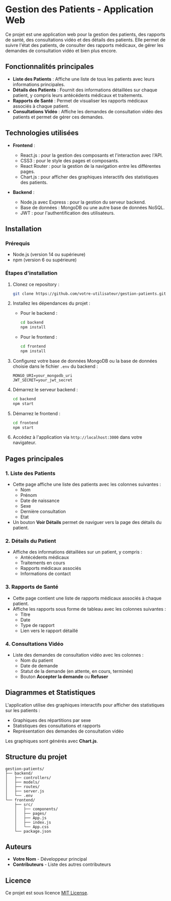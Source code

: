 
# Gestion des Patients - Application Web

Ce projet est une application web pour la gestion des patients, des rapports de santé, des consultations vidéo et des détails des patients. Elle permet de suivre l'état des patients, de consulter des rapports médicaux, de gérer les demandes de consultation vidéo et bien plus encore.

## Fonctionnalités principales
- **Liste des Patients** : Affiche une liste de tous les patients avec leurs informations principales.
- **Détails des Patients** : Fournit des informations détaillées sur chaque patient, y compris leurs antécédents médicaux et traitements.
- **Rapports de Santé** : Permet de visualiser les rapports médicaux associés à chaque patient.
- **Consultations Vidéo** : Affiche les demandes de consultation vidéo des patients et permet de gérer ces demandes.

## Technologies utilisées

- **Frontend** :
  - React.js : pour la gestion des composants et l'interaction avec l'API.
  - CSS3 : pour le style des pages et composants.
  - React Router : pour la gestion de la navigation entre les différentes pages.
  - Chart.js : pour afficher des graphiques interactifs des statistiques des patients.

- **Backend** :
  - Node.js avec Express : pour la gestion du serveur backend.
  - Base de données : MongoDB ou une autre base de données NoSQL.
  - JWT : pour l'authentification des utilisateurs.

## Installation

### Prérequis

- Node.js (version 14 ou supérieure)
- npm (version 6 ou supérieure)

### Étapes d'installation

1. Clonez ce repository :
    ```bash
    git clone https://github.com/votre-utilisateur/gestion-patients.git
    ```

2. Installez les dépendances du projet :
    - Pour le backend :
      ```bash
      cd backend
      npm install
      ```
    - Pour le frontend :
      ```bash
      cd frontend
      npm install
      ```

3. Configurez votre base de données MongoDB ou la base de données choisie dans le fichier `.env` du backend :
    ```env
    MONGO_URI=your_mongodb_uri
    JWT_SECRET=your_jwt_secret
    ```

4. Démarrez le serveur backend :
    ```bash
    cd backend
    npm start
    ```

5. Démarrez le frontend :
    ```bash
    cd frontend
    npm start
    ```

6. Accédez à l'application via `http://localhost:3000` dans votre navigateur.

## Pages principales

### 1. **Liste des Patients**
- Cette page affiche une liste des patients avec les colonnes suivantes :
  - Nom
  - Prénom
  - Date de naissance
  - Sexe
  - Dernière consultation
  - Etat
- Un bouton **Voir Détails** permet de naviguer vers la page des détails du patient.

### 2. **Détails du Patient**
- Affiche des informations détaillées sur un patient, y compris :
  - Antécédents médicaux
  - Traitements en cours
  - Rapports médicaux associés
  - Informations de contact

### 3. **Rapports de Santé**
- Cette page contient une liste de rapports médicaux associés à chaque patient.
- Affiche les rapports sous forme de tableau avec les colonnes suivantes :
  - Titre
  - Date
  - Type de rapport
  - Lien vers le rapport détaillé

### 4. **Consultations Vidéo**
- Liste des demandes de consultation vidéo avec les colonnes :
  - Nom du patient
  - Date de demande
  - Statut de la demande (en attente, en cours, terminée)
  - Bouton **Accepter la demande** ou **Refuser**

## Diagrammes et Statistiques

L'application utilise des graphiques interactifs pour afficher des statistiques sur les patients :
- Graphiques des répartitions par sexe
- Statistiques des consultations et rapports
- Représentation des demandes de consultation vidéo

Les graphiques sont générés avec **Chart.js**.

## Structure du projet

```
gestion-patients/
├── backend/
│   ├── controllers/
│   ├── models/
│   ├── routes/
│   ├── server.js
│   └── .env
└── frontend/
    ├── src/
    │   ├── components/
    │   ├── pages/
    │   ├── App.js
    │   ├── index.js
    │   └── App.css
    └── package.json
```

## Auteurs

- **Votre Nom** - Développeur principal
- **Contributeurs** - Liste des autres contributeurs

## Licence

Ce projet est sous licence [MIT License](LICENSE).
